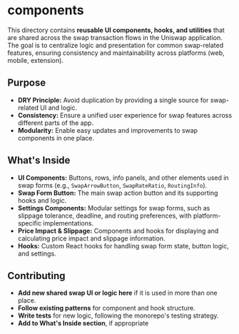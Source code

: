 # components

This directory contains **reusable UI components, hooks, and utilities** that are shared across the swap transaction flows in the Uniswap application. The goal is to centralize logic and presentation for common swap-related features, ensuring consistency and maintainability across platforms (web, mobile, extension).

## Purpose

- **DRY Principle:** Avoid duplication by providing a single source for swap-related UI and logic.
- **Consistency:** Ensure a unified user experience for swap features across different parts of the app.
- **Modularity:** Enable easy updates and improvements to swap components in one place.

## What's Inside

- **UI Components:** Buttons, rows, info panels, and other elements used in swap forms (e.g., `SwapArrowButton`, `SwapRateRatio`, `RoutingInfo`).
- **Swap Form Button:** The main swap action button and its supporting hooks and logic.
- **Settings Components:** Modular settings for swap forms, such as slippage tolerance, deadline, and routing preferences, with platform-specific implementations.
- **Price Impact & Slippage:** Components and hooks for displaying and calculating price impact and slippage information.
- **Hooks:** Custom React hooks for handling swap form state, button logic, and settings.

## Contributing

- **Add new shared swap UI or logic here** if it is used in more than one place.
- **Follow existing patterns** for component and hook structure.
- **Write tests** for new logic, following the monorepo's testing strategy.
- **Add to What's Inside section**, if appropriate
